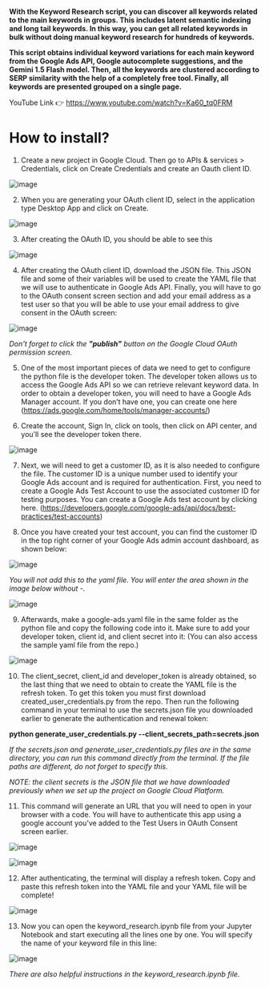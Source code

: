 **With the Keyword Research script, you can discover all keywords related to the main keywords in groups. This includes latent semantic indexing and long tail keywords. In this way, you can get all related keywords in bulk without doing manual keyword research for hundreds of keywords.**

**This script obtains individual keyword variations for each main keyword from the Google Ads API, Google autocomplete suggestions, and the Gemini 1.5 Flash model. Then, all the keywords are clustered according to SERP similarity with the help of a completely free tool. Finally, all keywords are presented grouped on a single page.**

YouTube Link 👉 https://www.youtube.com/watch?v=Ka60_tq0FRM

# How to install?


1. Create a new project in Google Cloud. Then go to APIs & services > Credentials, click on Create Credentials and create an Oauth client ID.

![image](https://github.com/seoffensive/Keyword_Research/assets/173078980/db957365-00e9-4612-b82d-60931f1635c9)

2. When you are generating your OAuth client ID, select in the application type Desktop App and click on Create.
   
![image](https://github.com/seoffensive/Keyword_Research/assets/173078980/d1a10bc2-cf22-47e1-8b7a-2474ecf292d2)

3.  After creating the OAuth ID, you should be able to see this

![image](https://github.com/seoffensive/Keyword_Research/assets/173078980/4b0dd384-e846-48a7-8840-0f9f37a356ec)

4. After creating the OAuth client ID, download the JSON file. This JSON file and some of their variables will be used to create the YAML file that we will use to authenticate in Google Ads API.
Finally, you will have to go to the OAuth consent screen section and add your email address as a test user so that you will be able to use your email address to give consent in the OAuth screen:

![image](https://github.com/seoffensive/Keyword_Research/assets/173078980/b899f26c-56a5-45a5-ac5f-69b510995685)

*Don't forget to click the **"publish"** button on the Google Cloud OAuth permission screen.*

5. One of the most important pieces of data we need to get to configure the python file is the developer token. The developer token allows us to access the Google Ads API so we can retrieve relevant keyword data.
In order to obtain a developer token, you will need to have a Google Ads Manager account. If you don’t have one, you can create one here (https://ads.google.com/home/tools/manager-accounts/)

6. Create the account, Sign In, click on tools, then click on API center, and you’ll see the developer token there.

![image](https://github.com/seoffensive/Keyword_Research/assets/173078980/762e2626-003e-4ff6-9186-abe586650719)

7. Next, we will need to get a customer ID, as it is also needed to configure the file. The customer ID is a unique number used to identify your Google Ads account and is required for authentication.
First, you need to create a Google Ads Test Account to use the associated customer ID for testing purposes. You can create a Google Ads test account by clicking here. (https://developers.google.com/google-ads/api/docs/best-practices/test-accounts)

8. Once you have created your test account, you can find the customer ID in the top right corner of your Google Ads admin account dashboard, as shown below:

![image](https://github.com/seoffensive/Keyword_Research/assets/173078980/580b6943-b73d-44f1-9b9b-1c3fe11e91ed)

*You will not add this to the yaml file. You will enter the area shown in the image below without -.*

![image](https://github.com/seoffensive/Keyword_Research/assets/173078980/d4519d6b-68a8-4a83-8e2f-4e084865a4ee)


9. Afterwards, make a google-ads.yaml file in the same folder as the python file and copy the following code into it. Make sure to add your developer token, client id, and client secret into it: (You can also access the sample yaml file from the repo.)

![image](https://github.com/seoffensive/Keyword_Research/assets/173078980/117ee5e8-295e-4c1a-84f2-f42dbb341a3a)

10. The client_secret, client_id and developer_token is already obtained, so the last thing that we need to obtain to create the YAML file is the refresh token. To get this token you must first download created_user_credentials.py from the repo. Then run the following command in your terminal to use the secrets.json file you downloaded earlier to generate the authentication and renewal token:

**python generate_user_credentials.py --client_secrets_path=secrets.json**

*If the secrets.json and generate_user_credentials.py files are in the same directory, you can run this command directly from the terminal. If the file paths are different, do not forget to specify this.*

*NOTE: the client secrets is the JSON file that we have downloaded previously when we set up the project on Google Cloud Platform.*

11. This command will generate an URL that you will need to open in your browser with a code. You will have to authenticate this app using a google account you’ve added to the Test Users in OAuth Consent screen earlier.

![image](https://github.com/seoffensive/Keyword_Research/assets/173078980/2886bbec-16d0-418f-9a62-f133fa29258b)

![image](https://github.com/seoffensive/Keyword_Research/assets/173078980/6d2deca7-0861-4433-98fe-6240a27e71ee)

12. After authenticating, the terminal will display a refresh token. Copy and paste this refresh token into the YAML file and your YAML file will be complete!

![image](https://github.com/seoffensive/Keyword_Research/assets/173078980/53312958-b688-4a97-aa73-3f1ec5e993b4)

13. Now you can open the keyword_research.ipynb file from your Jupyter Notebook and start executing all the lines one by one. You will specify the name of your keyword file in this line:

![image](https://github.com/seoffensive/Keyword_Research/assets/173078980/3bcc7bd3-3d98-4e70-a5e7-f54da3f6a2d9)

*There are also helpful instructions in the keyword_research.ipynb file.*    
